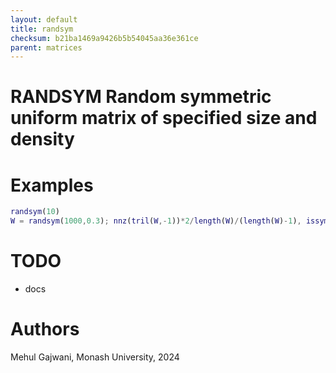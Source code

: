 ```yaml
---
layout: default
title: randsym
checksum: b21ba1469a9426b5b54045aa36e361ce
parent: matrices
---
```



 
# RANDSYM Random symmetric uniform matrix of specified size and density
 
# Examples
```matlab
randsym(10)
W = randsym(1000,0.3); nnz(tril(W,-1))*2/length(W)/(length(W)-1), issymmetric(W), figure; nexttile; imagesc(W); nexttile; histogram(nonzeros(W),0:0.1:1);
```
 
# TODO
-  docs 
 
# Authors

Mehul Gajwani, Monash University, 2024

